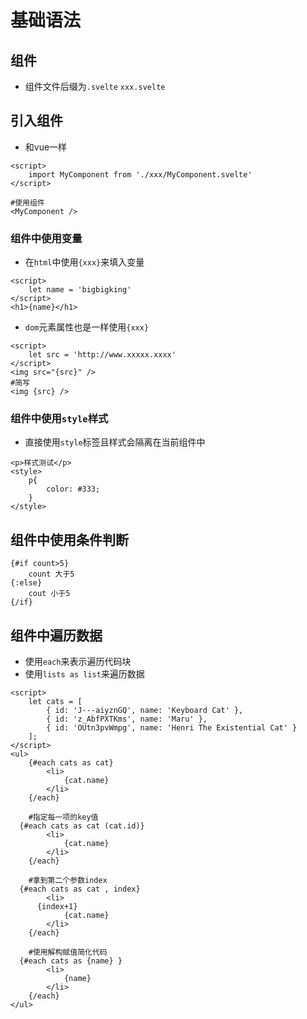 # 基础语法

## 组件
* 组件文件后缀为`.svelte` `xxx.svelte`

## 引入组件
* 和vue一样
```svelte
<script>
	import MyComponent from './xxx/MyComponent.svelte'
</script>

#使用组件
<MyComponent />
```

### 组件中使用变量
* 在`html`中使用`{xxx}`来填入变量
```svelte{2,4}
<script>
	let name = 'bigbigking' 
</script>
<h1>{name}</h1>
```
* `dom`元素属性也是一样使用`{xxx}`
```svelte{2,4,6}
<script>
	let src = 'http://www.xxxxx.xxxx' 
</script>
<img src="{src}" />
#简写
<img {src} />
```
### 组件中使用`style`样式
* 直接使用`style`标签且样式会隔离在当前组件中
```svelte
<p>样式测试</p>
<style>
	p{
		color: #333;
	}
</style>
```

## 组件中使用条件判断
```svelte
{#if count>5}
	count 大于5
{:else}
	cout 小于5
{/if}
```
## 组件中遍历数据
* 使用`each`来表示遍历代码块
* 使用`lists as list`来遍历数据
```svelte{9-13,16-20,23-27,31-35}
<script>
	let cats = [
		{ id: 'J---aiyznGQ', name: 'Keyboard Cat' },
		{ id: 'z_AbfPXTKms', name: 'Maru' },
		{ id: 'OUtn3pvWmpg', name: 'Henri The Existential Cat' }
	];
</script>
<ul>
	{#each cats as cat}
		<li>
			{cat.name}
		</li>
	{/each}

	#指定每一项的key值
  {#each cats as cat (cat.id)}
		<li>
			{cat.name}
		</li>
	{/each}
  
	#拿到第二个参数index
  {#each cats as cat , index}
		<li>
      {index+1}
			{cat.name}
		</li>
	{/each}
  
	#使用解构赋值简化代码
  {#each cats as {name} }
		<li>
			{name}
		</li>
	{/each}
</ul>
```